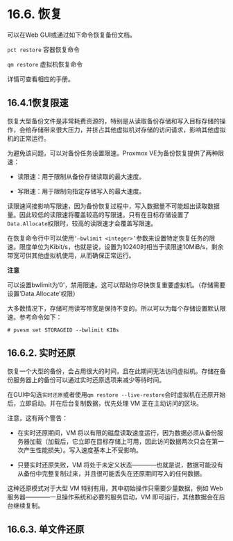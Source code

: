 # 16.6. 恢复

可以在Web GUI或通过如下命令恢复备份文档。

`pct restore` 容器恢复命令

`qm restore` 虚拟机恢复命令

详情可查看相应的手册。


## 16.4.1恢复限速

恢复大型备份文件是非常耗费资源的，特别是从读取备份存储和写入目标存储的操作，会给存储带来很大压力，并挤占其他虚拟机对存储的访问请求，影响其他虚拟机的正常运行。

为避免该问题，可以对备份任务设置限速。Proxmox VE为备份恢复提供了两种限速：

- 读限速：用于限制从备份存储读取的最大速度。

- 写限速：用于限制向指定存储写入的最大速度。

读限速间接影响写限速，因为备份恢复过程中，写入数据量不可能超出读取数据量。因此较低的读限速将覆盖较高的写限速。只有在目标存储设置了`Data.Allocate`权限时，较高的读限速才会覆盖写限速。

在恢复命令行中可以使用`‘—bwlimit <integer>’`参数来设置特定恢复任务的限速。限度单位为Kibit/s，也就是说，设置为10240时相当于读限速10MiB/s，剩余带宽可供其他虚拟机使用，从而确保正常运行。

**注意**

可以设置bwlimit为’0’，禁用限速。这可以帮助你尽快恢复重要虚拟机。（存储需要设置‘Data.Allocate’权限）

大多数情况下，存储可用读写带宽是保持不变的。所以可以为每个存储设置默认限速。参考命令如下：

```
# pvesm set STORAGEID --bwlimit KIBs
```


## 16.6.2. 实时还原

恢复一个大型的备份，会占用很大的时间，且在此期间无法访问虚拟机。存储在备份服务器上的备份可以通过实时还原选项来减少等待时间。

在GUI中勾选`实时还原`或者使用`qm restore --live-restore`会时虚拟机在还原开始后，立即启动。并在后台复制数据，优先处理 VM 正在主动访问的区块。

注意，这有两个警告：

- 在实时还原期间，VM 将以有限的磁盘读取速度运行，因为数据必须从备份服务器加载（加载后，它立即在目标存储上可用，因此访问数据两次只会在第一次产生性能损失）。写入速度基本上不受影响。

- 只要实时还原失败，VM 将处于未定义状态————也就是说，数据可能没有从备份中完整复制过来，并且很可能丢失在还原期间写入的任何数据。

这种还原模式对于大型 VM 特别有用，其中初始操作只需要少量数据，例如 Web 服务器————一旦操作系统和必要的服务启动，VM 即可运行，其他数据会在后台继续复制。

## 16.6.3. 单文件还原
